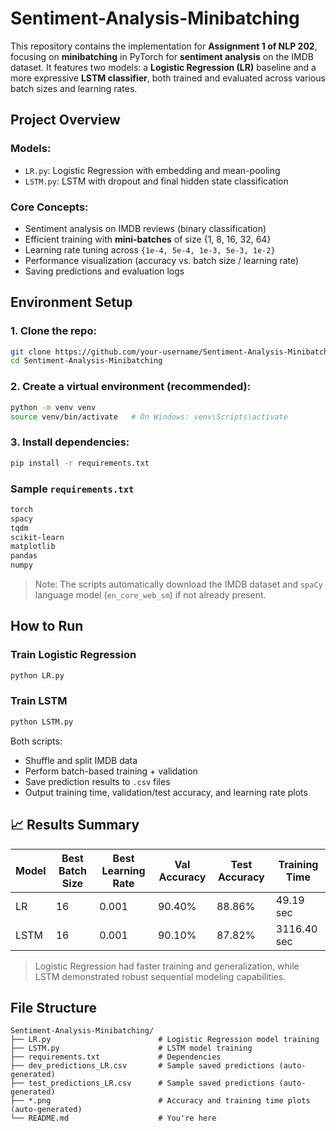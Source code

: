 # Sentiment-Analysis-Minibatching

This repository contains the implementation for **Assignment 1 of NLP 202**, focusing on **minibatching** in PyTorch for **sentiment analysis** on the IMDB dataset. It features two models: a **Logistic Regression (LR)** baseline and a more expressive **LSTM classifier**, both trained and evaluated across various batch sizes and learning rates.

## Project Overview

### Models:
- `LR.py`: Logistic Regression with embedding and mean-pooling
- `LSTM.py`: LSTM with dropout and final hidden state classification

### Core Concepts:
- Sentiment analysis on IMDB reviews (binary classification)
- Efficient training with **mini-batches** of size {1, 8, 16, 32, 64}
- Learning rate tuning across `{1e-4, 5e-4, 1e-3, 5e-3, 1e-2}`
- Performance visualization (accuracy vs. batch size / learning rate)
- Saving predictions and evaluation logs

## Environment Setup

### 1. Clone the repo:
```bash
git clone https://github.com/your-username/Sentiment-Analysis-Minibatching.git
cd Sentiment-Analysis-Minibatching
```

### 2. Create a virtual environment (recommended):
```bash
python -m venv venv
source venv/bin/activate   # On Windows: venv\Scripts\activate
```

### 3. Install dependencies:
```bash
pip install -r requirements.txt
```

### Sample `requirements.txt`
```txt
torch
spacy
tqdm
scikit-learn
matplotlib
pandas
numpy
```

> Note: The scripts automatically download the IMDB dataset and `spaCy` language model (`en_core_web_sm`) if not already present.

## How to Run

### Train Logistic Regression
```bash
python LR.py
```

### Train LSTM
```bash
python LSTM.py
```

Both scripts:
- Shuffle and split IMDB data
- Perform batch-based training + validation
- Save prediction results to `.csv` files
- Output training time, validation/test accuracy, and learning rate plots

## 📈 Results Summary

| Model | Best Batch Size | Best Learning Rate | Val Accuracy | Test Accuracy | Training Time |
|-------|------------------|--------------------|--------------|----------------|----------------|
| LR    | 16               | 0.001              | 90.40%       | 88.86%         | 49.19 sec      |
| LSTM  | 16               | 0.001              | 90.10%       | 87.82%         | 3116.40 sec    |

> Logistic Regression had faster training and generalization, while LSTM demonstrated robust sequential modeling capabilities.

## File Structure

```
Sentiment-Analysis-Minibatching/
├── LR.py                        # Logistic Regression model training
├── LSTM.py                      # LSTM model training
├── requirements.txt             # Dependencies
├── dev_predictions_LR.csv       # Sample saved predictions (auto-generated)
├── test_predictions_LR.csv      # Sample saved predictions (auto-generated)
├── *.png                        # Accuracy and training time plots (auto-generated)
└── README.md                    # You're here
```
